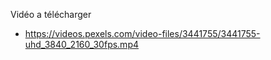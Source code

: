 Vidéo a télécharger
* https://videos.pexels.com/video-files/3441755/3441755-uhd_3840_2160_30fps.mp4
